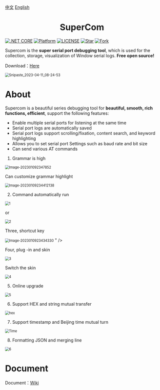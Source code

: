 

[中文](README.md) [English](README_EN.md) 


<h1 align="center">SuperCom</h1>

[![.NET CORE](https://img.shields.io/badge/.NET%20Framework-4.7.2-d.svg)](#)
[![Platform](https://img.shields.io/badge/Platform-Win-brightgreen.svg)](#)
[![LICENSE](https://img.shields.io/badge/license-GPL%203.0-blue)](#)
[![Star](https://img.shields.io/github/stars/SuperStudio/SuperCom?label=Star%20this%20repo)](https://github.com/SuperStudio/SuperCom)
[![Fork](https://img.shields.io/github/forks/SuperStudio/SuperCom?label=Fork%20this%20repo)](https://github.com/SuperStudio/SuperCom/fork)

Supercom is the **super serial port debugging tool**, which is used for the collection, storage, visualization of Window serial logs. **Free open source!**

Download：[Here](https://github.com/SuperStudio/SuperCom/releases)

<img src="Image/Snipaste_2023-04-11_08-24-53.png" alt="Snipaste_2023-04-11_08-24-53" style="zoom:80%;" />

# About

Supercom is a beautiful series debugging tool for **beautiful, smooth,  rich functions, efficient**, support the following features:

- Enable multiple serial ports for listening at the same time
- Serial port logs are automatically saved
- Serial port logs support scrolling/fixation, content search, and keyword highlighting
- Allows you to set serial port Settings such as baud rate and bit size
- Can send various AT commands

1. Grammar is high

<img src = "Image/Image-20230109234347852.png" Alt = "Image-202301092347852" style="Zoom: 80%;" />

Can customize grammar highlight

<img src = "Image/Image-20230109234412138.png" Alt = "Image-20230109234412138" style="zoom: 80%;" />

2. Command automatically run

<img src = "Image/1.gif" alt = "1" style="zoom: 80%;" />

or

<img src = "Image/2.gif" Alt = "2" style="Zoom: 80%;" />

Three, shortcut key

<img src = "Image/Image-20230109234634330.png" Alt = "Image-2023010923434330" style="zoom: 80%;" /> " />

Four, plug -in and skin

<img src = "Image/3.gif" alt = "3" style="zoom: 80%;" />

Switch the skin

<img src = "Image/4.gif" alt = "4" style="zoom: 80%;" />

5. Online upgrade

<img src = "Image/5.gif" alt = "5" style="zoom: 80%;" />

6. Support HEX and string mutual transfer

<img src = "Image/hex.gif" alt = "hex" style="zoom: 80%;" />

7. Support timestamp and Beijing time mutual turn

<img src = "Image/Time.gif" alt = "Time" style="zoom: 80%;" />

8. Formatting JSON and merging line

<img src = "Image/6.gif" alt = "6" style="zoom: 80%;" />


# Document

Document：[Wiki](https://github.com/SuperStudio/SuperCom/wiki)
